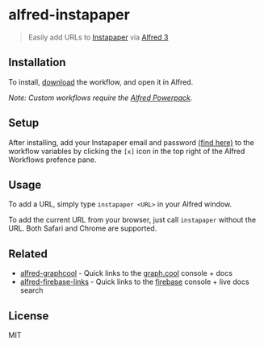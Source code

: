 # alfred-instapaper
> Easily add URLs to [Instapaper](https://www.instapaper.com/) via [Alfred 3](https://www.alfredapp.com)

## Installation
To install, [download](https://github.com/derBingle/alfred-instapaper/raw/master/alfred-instapaper.alfredworkflow) the workflow, and open it in Alfred.

*Note: Custom workflows require the [Alfred Powerpack](https://www.alfredapp.com/powerpack/).*

## Setup
After installing, add your Instapaper email and password [(find here)](https://www.instapaper.com/user) to the workflow variables by clicking the `[x]` icon in the top right of the Alfred Workflows prefence pane.

## Usage
To add a URL, simply type `instapaper <URL>` in your Alfred window.

To add the current URL from your browser, just call `instapaper` without the URL. Both Safari and Chrome are supported.

## Related
-  [alfred-graphcool](https://github.com/derBingle/alfred-graphcool) - Quick links to the [graph.cool](https://www.graph.cool) console + docs
-  [alfred-firebase-links](https://github.com/derBingle/alfred-firebase-links) - Quick links to the [firebase](https://firebase.google.com) console + live docs search

## License
MIT 
